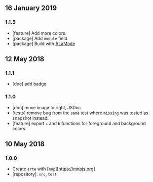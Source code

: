 ## 16 January 2019

### 1.1.5

- [feature] Add more colors.
- [package] Add `module` field.
- [package] Build with [ÀLaMode](https://alamode.cc)

## 12 May 2018

### 1.1.1

- [doc] add badge

### 1.1.0

- [doc] move image to right, JSDoc
- [tests] remove bug from the `same` test where `missing` was tested as snapshot instead.
- [feature] export `c` and `b` functions for foreground and background colors.

## 10 May 2018

### 1.0.0

- Create `erte` with [`mnp`][https://mnpjs.org]
- [repository]: `src`, `test`
